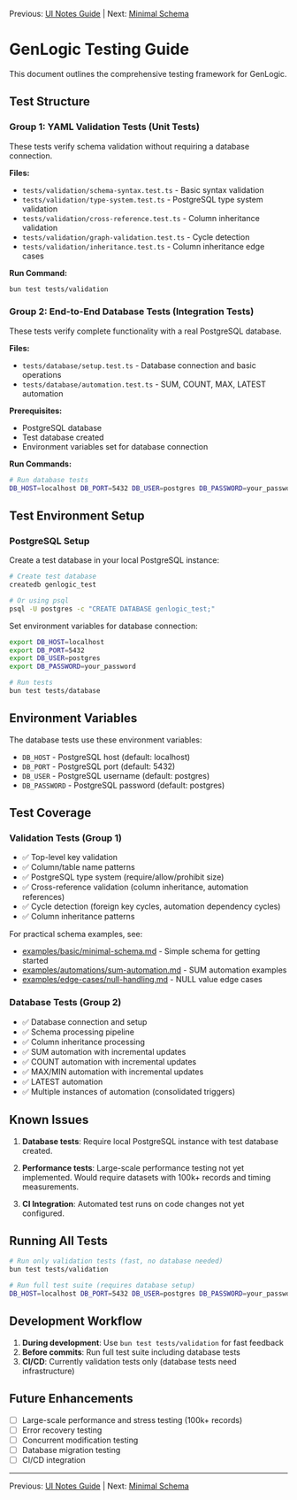 Previous: [UI Notes Guide](guides/ui-notes-guide.md) | Next: [Minimal Schema](examples/basic/minimal-schema.md)

# GenLogic Testing Guide

This document outlines the comprehensive testing framework for GenLogic.

## Test Structure

### Group 1: YAML Validation Tests (Unit Tests)
These tests verify schema validation without requiring a database connection.

**Files:**
- `tests/validation/schema-syntax.test.ts` - Basic syntax validation
- `tests/validation/type-system.test.ts` - PostgreSQL type system validation
- `tests/validation/cross-reference.test.ts` - Column inheritance validation
- `tests/validation/graph-validation.test.ts` - Cycle detection
- `tests/validation/inheritance.test.ts` - Column inheritance edge cases

**Run Command:**
```bash
bun test tests/validation
```

### Group 2: End-to-End Database Tests (Integration Tests)
These tests verify complete functionality with a real PostgreSQL database.

**Files:**
- `tests/database/setup.test.ts` - Database connection and basic operations
- `tests/database/automation.test.ts` - SUM, COUNT, MAX, LATEST automation

**Prerequisites:**
- PostgreSQL database
- Test database created
- Environment variables set for database connection

**Run Commands:**
```bash
# Run database tests
DB_HOST=localhost DB_PORT=5432 DB_USER=postgres DB_PASSWORD=your_password bun test tests/database
```

## Test Environment Setup

### PostgreSQL Setup

Create a test database in your local PostgreSQL instance:

```bash
# Create test database
createdb genlogic_test

# Or using psql
psql -U postgres -c "CREATE DATABASE genlogic_test;"
```

Set environment variables for database connection:

```bash
export DB_HOST=localhost
export DB_PORT=5432
export DB_USER=postgres
export DB_PASSWORD=your_password

# Run tests
bun test tests/database
```

## Environment Variables

The database tests use these environment variables:

- `DB_HOST` - PostgreSQL host (default: localhost)
- `DB_PORT` - PostgreSQL port (default: 5432)
- `DB_USER` - PostgreSQL username (default: postgres)
- `DB_PASSWORD` - PostgreSQL password (default: postgres)

## Test Coverage

### Validation Tests (Group 1)
- ✅ Top-level key validation
- ✅ Column/table name patterns
- ✅ PostgreSQL type system (require/allow/prohibit size)
- ✅ Cross-reference validation (column inheritance, automation references)
- ✅ Cycle detection (foreign key cycles, automation dependency cycles)
- ✅ Column inheritance patterns

For practical schema examples, see:
- [examples/basic/minimal-schema.md](examples/basic/minimal-schema.md) - Simple schema for getting started
- [examples/automations/sum-automation.md](examples/automations/sum-automation.md) - SUM automation examples
- [examples/edge-cases/null-handling.md](examples/edge-cases/null-handling.md) - NULL value edge cases

### Database Tests (Group 2)
- ✅ Database connection and setup
- ✅ Schema processing pipeline
- ✅ Column inheritance processing
- ✅ SUM automation with incremental updates
- ✅ COUNT automation with incremental updates
- ✅ MAX/MIN automation with incremental updates
- ✅ LATEST automation
- ✅ Multiple instances of automation (consolidated triggers)

## Known Issues

1. **Database tests**: Require local PostgreSQL instance with test database created.

2. **Performance tests**: Large-scale performance testing not yet implemented. Would require datasets with 100k+ records and timing measurements.

3. **CI Integration**: Automated test runs on code changes not yet configured.

## Running All Tests

```bash
# Run only validation tests (fast, no database needed)
bun test tests/validation

# Run full test suite (requires database setup)
DB_HOST=localhost DB_PORT=5432 DB_USER=postgres DB_PASSWORD=your_password bun test
```

## Development Workflow

1. **During development**: Use `bun test tests/validation` for fast feedback
2. **Before commits**: Run full test suite including database tests
3. **CI/CD**: Currently validation tests only (database tests need infrastructure)

## Future Enhancements

- [ ] Large-scale performance and stress testing (100k+ records)
- [ ] Error recovery testing
- [ ] Concurrent modification testing
- [ ] Database migration testing
- [ ] CI/CD integration

---

Previous: [UI Notes Guide](guides/ui-notes-guide.md) | Next: [Minimal Schema](examples/basic/minimal-schema.md)
